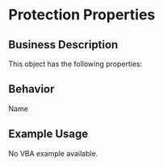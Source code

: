 # Protection Properties

## Business Description
This object has the following properties:

## Behavior
Name

## Example Usage
No VBA example available.